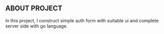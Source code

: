 ## ABOUT PROJECT
In this project, I construct simple auth form with suitable ui and complete server side with go language.
